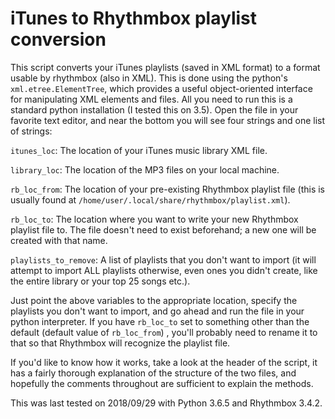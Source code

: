 # iTunes to Rhythmbox playlist conversion
This script converts your iTunes playlists (saved in XML format) to a format usable by rhythmbox (also in XML).
This is done using the python's `xml.etree.ElementTree`, which provides a useful object-oriented interface for manipulating XML elements and files.
All you need to run this is a standard python installation (I tested this on 3.5). Open the file in your favorite text editor, and near the bottom you will see four strings and one list of strings:

`itunes_loc`: The location of your iTunes music library XML file.

`library_loc`: The location of the MP3 files on your local machine.

`rb_loc_from`: The location of your pre-existing Rhythmbox playlist file (this is usually found at `/home/user/.local/share/rhythmbox/playlist.xml`).

`rb_loc_to`: The location where you want to write your new Rhythmbox playlist file to. The file doesn't need to exist beforehand; a new one will be created with that name.

`playlists_to_remove`: A list of playlists that you don't want to import (it will attempt to import ALL playlists otherwise, even ones you didn't create, like the entire library or your top 25 songs etc.).

Just point the above variables to the appropriate location, specify the playlists you don't want to import, and go ahead and run the file in your python interpreter. If you have `rb_loc_to` set to something other than the default (default value of `rb_loc_from`) , you'll probably need to rename it to that so that Rhythmbox will recognize the playlist file.

If you'd like to know how it works, take a look at the header of the script, it has a fairly thorough explanation of the structure of the two files, and hopefully the comments throughout are sufficient to explain the methods.

This was last tested on 2018/09/29 with Python 3.6.5 and Rhythmbox 3.4.2.

